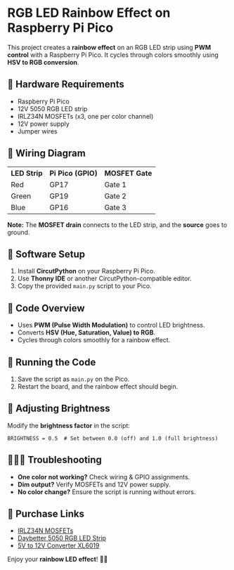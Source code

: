 <!DOCTYPE html>
<html lang="en">
<head>
    <meta charset="UTF-8">
    <meta name="viewport" content="width=device-width, initial-scale=1.0">
</head>
<body>
    <h1>RGB LED Rainbow Effect on Raspberry Pi Pico</h1>
    <p>This project creates a <strong>rainbow effect</strong> on an RGB LED strip using <strong>PWM control</strong> with a Raspberry Pi Pico. It cycles through colors smoothly using <strong>HSV to RGB conversion</strong>.</p>
    <h2>🫠 Hardware Requirements</h2>
    <ul>
        <li>Raspberry Pi Pico</li>
        <li>12V 5050 RGB LED strip</li>
        <li>IRLZ34N MOSFETs (x3, one per color channel)</li>
        <li>12V power supply</li>
        <li>Jumper wires</li>
    </ul>  
    <h2>📌 Wiring Diagram</h2>
    <table>
        <tr><th>LED Strip</th><th>Pi Pico (GPIO)</th><th>MOSFET Gate</th></tr>
        <tr><td>Red</td><td>GP17</td><td>Gate 1</td></tr>
        <tr><td>Green</td><td>GP19</td><td>Gate 2</td></tr>
        <tr><td>Blue</td><td>GP16</td><td>Gate 3</td></tr>
    </table>
    <p><strong>Note:</strong> The <strong>MOSFET drain</strong> connects to the LED strip, and the <strong>source</strong> goes to ground.</p>
    <h2>💾 Software Setup</h2>
    <ol>
        <li>Install <strong>CircutPython</strong> on your Raspberry Pi Pico.</li>
        <li>Use <strong>Thonny IDE</strong> or another CircutPython-compatible editor.</li>
        <li>Copy the provided <code>main.py</code> script to your Pico.</li>
    </ol>
    <h2>📝 Code Overview</h2>
    <ul>
        <li>Uses <strong>PWM (Pulse Width Modulation)</strong> to control LED brightness.</li>
        <li>Converts <strong>HSV (Hue, Saturation, Value) to RGB</strong>.</li>
        <li>Cycles through colors smoothly for a rainbow effect.</li>
    </ul>
    <h2>🚀 Running the Code</h2>
    <ol>
        <li>Save the script as <code>main.py</code> on the Pico.</li>
        <li>Restart the board, and the rainbow effect should begin.</li>
    </ol>
    <h2>🎨 Adjusting Brightness</h2>
    <p>Modify the <strong>brightness factor</strong> in the script:</p>
    <pre><code>BRIGHTNESS = 0.5  # Set between 0.0 (off) and 1.0 (full brightness)</code></pre>
    <h2>🧙🏼‍♂️ Troubleshooting</h2>
    <ul>
        <li><strong>One color not working?</strong> Check wiring & GPIO assignments.</li>
        <li><strong>Dim output?</strong> Verify MOSFETs and 12V power supply.</li>
        <li><strong>No color change?</strong> Ensure the script is running without errors.</li>
    </ul>
    <h2>📝 Purchase Links</h2>
    <ul>
        <li><a href="https://amzn.to/3IMwLLY" target="_blank">IRLZ34N MOSFETs</a></li>
        <li><a href="https://www.amazon.com/Daybetter-Lights-Control-Bedroom-Changing/dp/B08JSFH1G6/ref=sr_1_4" target="_blank">Daybetter 5050 RGB LED Strip</a></li>
        <li><a href="https://www.amazon.com/Aceirmc-Current-Converter-Adjustable-Regulator/dp/B082XQC2DS/ref=sr_1_3" target="_blank">5V to 12V Converter XL6019</a></li>
    </ul>
    <p>Enjoy your <strong>rainbow LED effect</strong>! 🌈✨</p>
</body>
</html>
